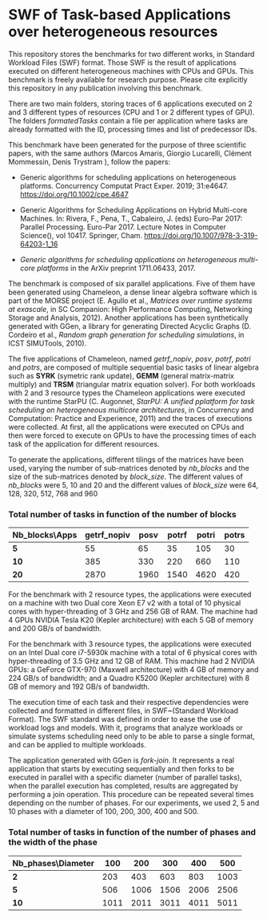 # SWF of Task-based Applications over heterogeneous resources
This repository stores the benchmarks for two different works, in Standard Workload Files (SWF) format. Those SWF is the result of applications executed on different heterogeneous machines with CPUs and GPUs. This benchmark is freely available for research purpose. Please cite explicitly this repository in any publication involving this benchmark.

There are two main folders, storing traces of 6 applications executed on 2 and 3 different types of resources (CPU and 1 or 2 different types of GPU). The folders *formatedTasks* contain a file per application where tasks are already formatted with the ID, processing times and list of predecessor IDs.

This benchmark have been generated for the purpose of three scientific papers, with the same authors (Marcos Amaris, Giorgio Lucarelli, Clément Mommessin, Denis Trystram ), follow the papers: 
-  Generic algorithms for scheduling applications on heterogeneous platforms. Concurrency Computat Pract Exper. 2019; 31:e4647. https://doi.org/10.1002/cpe.4647

- Generic Algorithms for Scheduling Applications on Hybrid Multi-core Machines. In: Rivera, F., Pena, T., Cabaleiro, J. (eds) Euro-Par 2017: Parallel Processing. Euro-Par 2017. Lecture Notes in Computer Science(), vol 10417. Springer, Cham. https://doi.org/10.1007/978-3-319-64203-1_16

- *Generic algorithms for scheduling applications on heterogeneous multi-core platforms* in the ArXiv preprint 1711.06433, 2017.


The benchmark is composed of six parallel applications. Five of them have been generated using Chameleon, a dense linear algebra software which is part of the MORSE project (E. Agullo et al., *Matrices over runtime systems at exascale*, in SC Companion: High Performance Computing, Networking Storage and Analysis, 2012). Another applications has been synthetically generated with GGen, a library for generating Directed Acyclic Graphs (D. Cordeiro et al., *Random graph generation for scheduling simulations*, in ICST SIMUTools, 2010).

The five applications of Chameleon, named *getrf\_nopiv*, *posv*, *potrf*, *potri* and *potrs*, are composed of multiple sequential basic tasks of linear algebra such as **SYRK** (symetric rank update), **GEMM** (general matrix-matrix multiply) and **TRSM** (triangular matrix equation solver). For both workloads with 2 and 3 resource types the Chameleon applications were executed with the runtime StarPU (C. Augonnet, *StarPU: A unified pplatform for task scheduling on heterogeneous multicore architectures*, in Concurrency and Computation: Practice and Experience, 2011) and the traces of executions were collected. At first, all the applications were executed on CPUs and then were forced to execute on GPUs to have the processing times of each task of the application for different resources.
    
To generate the applications, different tilings of the matrices have been used, varying the number of sub-matrices denoted by *nb\_blocks* and the size of the sub-matrices denoted by *block\_size*. The different values of *nb\_blocks* were 5, 10 and 20 and the different values of *block\_size* were 64, 128, 320, 512, 768 and 960

### Total number of tasks in function of the number of blocks

|**Nb\_blocks\Apps** | **getrf_nopiv** | **posv** | **potrf** | **potri** | **potrs** |
|---------| --- | ----- | -----| ----- | ----- |
|**5** | 55 | 65 | 35 | 105 | 30 |
|**10** | 385 | 330 | 220 | 660 | 110 |
|**20** | 2870 | 1960 | 1540 | 4620 | 420 |

For the benchmark with 2 resource types, the applications were executed on a machine with two Dual core Xeon E7 v2 with a total of 10 physical cores with hyper-threading of 3 GHz and 256 GB of RAM. The machine had 4 GPUs NVIDIA Tesla K20 (Kepler architecture) with each 5 GB of memory and 200 GB/s of bandwidth.

For the benchmark with 3 resource types, the applications were executed on an Intel  Dual core i7-5930k machine with a total of 6 physical cores with hyper-threading of 3.5 GHz and 12 GB of RAM. This machine had 2 NVIDIA GPUs: a GeForce GTX-970 (Maxwell architecture) with 4 GB of memory and 224 GB/s of bandwidth; and a Quadro K5200 (Kepler architecture) with 8 GB of memory and 192 GB/s of bandwidth.

The execution time of each task and their respective dependencies were collected and formatted in different files, in SWF~(Standard Workload Format).
The SWF standard was defined in order to ease the use of workload logs and models. With it, programs that analyze workloads or simulate systems scheduling need only to be able to parse a single format, and can be applied to multiple workloads. 

The application generated with GGen is *fork-join*. It represents a real application that starts by executing sequentially and then forks to be executed in parallel with a specific diameter (number of parallel tasks), when the parallel execution has completed, results are aggregated by performing a join operation. This procedure can be repeated several times depending on the number of phases. For our experiments, we used 2, 5 and 10 phases with a diameter of 100, 200, 300, 400 and 500.


### Total number of tasks in function of the number of phases and the width of the phase

|**Nb\_phases\Diameter** | **100** | **200**| **300** | **400** | **500**| 
|--- | --- | --- | --- | --- | --- |    
|**2** | 203 | 403 | 603 | 803 | 1003 |
|**5** | 506 | 1006 | 1506 | 2006 | 2506 |
|**10** | 1011 | 2011 | 3011 | 4011 | 5011 |

